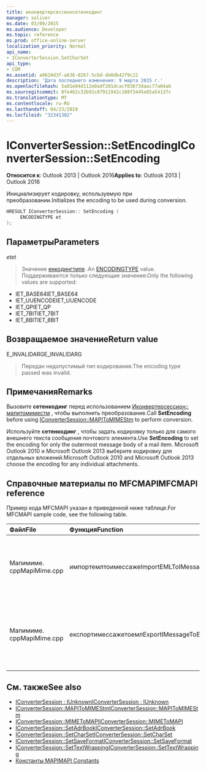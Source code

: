 ```yaml
---
title: иконвертерсессионсетенкодинг
manager: soliver
ms.date: 03/09/2015
ms.audience: Developer
ms.topic: reference
ms.prod: office-online-server
localization_priority: Normal
api_name:
- IConverterSession.SetCharSet
api_type:
- COM
ms.assetid: a9624d3f-a636-0267-5cbd-de0db42f9c22
description: 'Дата последнего изменения: 9 марта 2015 г.'
ms.openlocfilehash: 5a81e04d112e0adf201dcacf03673daac77a04ab
ms.sourcegitcommit: 8fe462c32b91c87911942c188f3445e85a54137c
ms.translationtype: MT
ms.contentlocale: ru-RU
ms.lasthandoff: 04/23/2019
ms.locfileid: "32341302"
---
```

# <a name="iconvertersessionsetencoding"></a><span data-ttu-id="fad43-103">IConverterSession::SetEncoding</span><span class="sxs-lookup"><span data-stu-id="fad43-103">IConverterSession::SetEncoding</span></span>

<span data-ttu-id="fad43-104">**Относится к**: Outlook 2013 | Outlook 2016</span><span class="sxs-lookup"><span data-stu-id="fad43-104">**Applies to**: Outlook 2013 | Outlook 2016</span></span> 
  
<span data-ttu-id="fad43-105">Инициализирует кодировку, используемую при преобразовании.</span><span class="sxs-lookup"><span data-stu-id="fad43-105">Initializes the encoding to be used during conversion.</span></span>
  
```cpp
HRESULT IConverterSession:: SetEncoding ( 
     ENCODINGTYPE et 
);
```

## <a name="parameters"></a><span data-ttu-id="fad43-106">Параметры</span><span class="sxs-lookup"><span data-stu-id="fad43-106">Parameters</span></span>

<span data-ttu-id="fad43-107">_et_</span><span class="sxs-lookup"><span data-stu-id="fad43-107">_et_</span></span>
  
> <span data-ttu-id="fad43-108">Значение [енкодингтипе](https://msdn.microsoft.com/library/aa374936%28VS.85%29.aspx) .</span><span class="sxs-lookup"><span data-stu-id="fad43-108">An [ENCODINGTYPE](https://msdn.microsoft.com/library/aa374936%28VS.85%29.aspx) value.</span></span> <span data-ttu-id="fad43-109">Поддерживаются только следующие значения:</span><span class="sxs-lookup"><span data-stu-id="fad43-109">Only the following values are supported:</span></span> 
    
   - <span data-ttu-id="fad43-110">IET_BASE64</span><span class="sxs-lookup"><span data-stu-id="fad43-110">IET_BASE64</span></span>
   - <span data-ttu-id="fad43-111">IET_UUENCODE</span><span class="sxs-lookup"><span data-stu-id="fad43-111">IET_UUENCODE</span></span>
   - <span data-ttu-id="fad43-112">IET_QP</span><span class="sxs-lookup"><span data-stu-id="fad43-112">IET_QP</span></span>
   - <span data-ttu-id="fad43-113">IET_7BIT</span><span class="sxs-lookup"><span data-stu-id="fad43-113">IET_7BIT</span></span>
   - <span data-ttu-id="fad43-114">IET_8BIT</span><span class="sxs-lookup"><span data-stu-id="fad43-114">IET_8BIT</span></span>
    
## <a name="return-value"></a><span data-ttu-id="fad43-115">Возвращаемое значение</span><span class="sxs-lookup"><span data-stu-id="fad43-115">Return value</span></span>

<span data-ttu-id="fad43-116">E_INVALIDARG</span><span class="sxs-lookup"><span data-stu-id="fad43-116">E_INVALIDARG</span></span>
  
> <span data-ttu-id="fad43-117">Передан недопустимый тип кодирования.</span><span class="sxs-lookup"><span data-stu-id="fad43-117">The encoding type passed was invalid.</span></span>
    
## <a name="remarks"></a><span data-ttu-id="fad43-118">Примечания</span><span class="sxs-lookup"><span data-stu-id="fad43-118">Remarks</span></span>

<span data-ttu-id="fad43-119">Вызовите **сетенкодинг** перед использованием [Иконвертерсессион:: мапитомиместм](iconvertersession-mapitomimestm.md) , чтобы выполнить преобразование.</span><span class="sxs-lookup"><span data-stu-id="fad43-119">Call **SetEncoding** before using [IConverterSession::MAPIToMIMEStm](iconvertersession-mapitomimestm.md) to perform conversion.</span></span> 
  
<span data-ttu-id="fad43-120">Используйте **сетенкодинг** , чтобы задать кодировку только для самого внешнего текста сообщения почтового элемента.</span><span class="sxs-lookup"><span data-stu-id="fad43-120">Use **SetEncoding** to set the encoding for only the outermost message body of a mail item.</span></span> <span data-ttu-id="fad43-121">Microsoft Outlook 2010 и Microsoft Outlook 2013 выберите кодировку для отдельных вложений.</span><span class="sxs-lookup"><span data-stu-id="fad43-121">Microsoft Outlook 2010 and Microsoft Outlook 2013 choose the encoding for any individual attachments.</span></span> 
  
## <a name="mfcmapi-reference"></a><span data-ttu-id="fad43-122">Справочные материалы по MFCMAPI</span><span class="sxs-lookup"><span data-stu-id="fad43-122">MFCMAPI reference</span></span>

<span data-ttu-id="fad43-123">Пример кода MFCMAPI указан в приведенной ниже таблице.</span><span class="sxs-lookup"><span data-stu-id="fad43-123">For MFCMAPI sample code, see the following table.</span></span>
  
|<span data-ttu-id="fad43-124">**Файл**</span><span class="sxs-lookup"><span data-stu-id="fad43-124">**File**</span></span>|<span data-ttu-id="fad43-125">**Функция**</span><span class="sxs-lookup"><span data-stu-id="fad43-125">**Function**</span></span>|<span data-ttu-id="fad43-126">**Примечание**</span><span class="sxs-lookup"><span data-stu-id="fad43-126">**Comment**</span></span>|
|:-----|:-----|:-----|
|<span data-ttu-id="fad43-127">Мапимиме. cpp</span><span class="sxs-lookup"><span data-stu-id="fad43-127">MapiMime.cpp</span></span>  <br/> |<span data-ttu-id="fad43-128">импортемлтоимессаже</span><span class="sxs-lookup"><span data-stu-id="fad43-128">ImportEMLToIMessage</span></span>  <br/> |<span data-ttu-id="fad43-129">MFCMAPI использует Миметомапи для преобразования EML файла в сообщение MAPI.</span><span class="sxs-lookup"><span data-stu-id="fad43-129">MFCMAPI uses MimeToMAPI to convert an EML file to a MAPI message.</span></span>  <br/> |
|<span data-ttu-id="fad43-130">Мапимиме. cpp</span><span class="sxs-lookup"><span data-stu-id="fad43-130">MapiMime.cpp</span></span>  <br/> |<span data-ttu-id="fad43-131">експортимессажетоемл</span><span class="sxs-lookup"><span data-stu-id="fad43-131">ExportIMessageToEML</span></span>  <br/> |<span data-ttu-id="fad43-132">MFCMAPI использует Мапитомиместм для преобразования сообщения MAPI в файл EML.</span><span class="sxs-lookup"><span data-stu-id="fad43-132">MFCMAPI uses MAPIToMIMEStm to convert a MAPI message to an EML file.</span></span>  <br/> |
   
## <a name="see-also"></a><span data-ttu-id="fad43-133">См. также</span><span class="sxs-lookup"><span data-stu-id="fad43-133">See also</span></span>

- [<span data-ttu-id="fad43-134">IConverterSession : IUnknown</span><span class="sxs-lookup"><span data-stu-id="fad43-134">IConverterSession : IUnknown</span></span>](iconvertersessioniunknown.md)
- [<span data-ttu-id="fad43-135">IConverterSession::MAPIToMIMEStm</span><span class="sxs-lookup"><span data-stu-id="fad43-135">IConverterSession::MAPIToMIMEStm</span></span>](iconvertersession-mapitomimestm.md)
- [<span data-ttu-id="fad43-136">IConverterSession::MIMEToMAPI</span><span class="sxs-lookup"><span data-stu-id="fad43-136">IConverterSession::MIMEToMAPI</span></span>](iconvertersession-mimetomapi.md)
- [<span data-ttu-id="fad43-137">IConverterSession::SetAdrBook</span><span class="sxs-lookup"><span data-stu-id="fad43-137">IConverterSession::SetAdrBook</span></span>](iconvertersession-setadrbook.md)
- [<span data-ttu-id="fad43-138">IConverterSession::SetCharSet</span><span class="sxs-lookup"><span data-stu-id="fad43-138">IConverterSession::SetCharSet</span></span>](iconvertersession-setcharset.md)
- [<span data-ttu-id="fad43-139">IConverterSession::SetSaveFormat</span><span class="sxs-lookup"><span data-stu-id="fad43-139">IConverterSession::SetSaveFormat</span></span>](iconvertersession-setsaveformat.md)
- [<span data-ttu-id="fad43-140">IConverterSession::SetTextWrapping</span><span class="sxs-lookup"><span data-stu-id="fad43-140">IConverterSession::SetTextWrapping</span></span>](iconvertersession-settextwrapping.md)
- [<span data-ttu-id="fad43-141">Константы MAPI</span><span class="sxs-lookup"><span data-stu-id="fad43-141">MAPI Constants</span></span>](mapi-constants.md)

